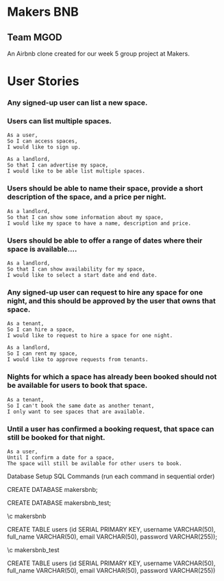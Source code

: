 # Makers BNB
## Team MGOD

An Airbnb clone created for our week 5 group project at Makers.


# User Stories

### Any signed-up user can list a new space.
### Users can list multiple spaces.

```
As a user,  
So I can access spaces,  
I would like to sign up.
```

```
As a landlord,  
So that I can advertise my space,  
I would like to be able list multiple spaces.
```

### Users should be able to name their space, provide a short description of the space, and a price per night.

```
As a landlord,
So that I can show some information about my space,
I would like my space to have a name, description and price.
```

### Users should be able to offer a range of dates where their space is available....

```
As a landlord,
So that I can show availability for my space,
I would like to select a start date and end date.
```

### Any signed-up user can request to hire any space for one night, and this should be approved by the user that owns that space.

```
As a tenant,
So I can hire a space,
I would like to request to hire a space for one night.
```

```
As a landlord,
So I can rent my space,
I would like to approve requests from tenants.
```


### Nights for which a space has already been booked should not be available for users to book that space.

```
As a tenant,
So I can't book the same date as another tenant,
I only want to see spaces that are available.
```


### Until a user has confirmed a booking request, that space can still be booked for that night.

```
As a user,
Until I confirm a date for a space,
The space will still be avilable for other users to book.
```

Database Setup SQL Commands (run each command in sequential order)

CREATE DATABASE makersbnb;

CREATE DATABASE makersbnb_test;


\c makersbnb

CREATE TABLE users (id SERIAL PRIMARY KEY, username VARCHAR(50), full_name VARCHAR(50), email VARCHAR(50), password VARCHAR(255));

\c makersbnb_test

CREATE TABLE users (id SERIAL PRIMARY KEY, username VARCHAR(50), full_name VARCHAR(50), email VARCHAR(50), password VARCHAR(255))
